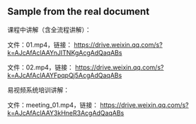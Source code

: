 ## Sample from the real document

课程中讲解（含全流程讲解）：

文件：01.mp4，链接： https://drive.weixin.qq.com/s?k=AJcAfAclAAYnJITNKgAcgAdQaqABs

文件：02.mp4，链接： https://drive.weixin.qq.com/s?k=AJcAfAclAAYFpqpQj5AcgAdQaqABs

易视频系统培训讲解：

文件：meeting_01.mp4，链接： https://drive.weixin.qq.com/s?k=AJcAfAclAAY3kHneR3AcgAdQaqABs 